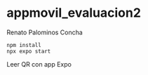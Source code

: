# appmovil_evaluacion2
Renato Palominos Concha
```
npm install
npx expo start
```
Leer QR con app Expo
